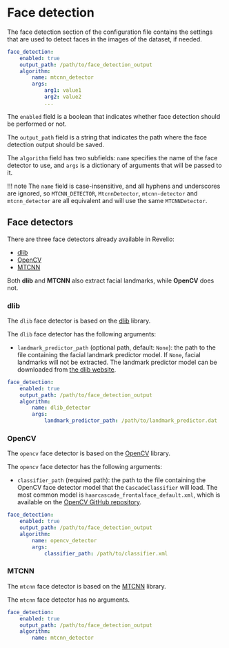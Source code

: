 # Face detection

The face detection section of the configuration file contains the settings that
are used to detect faces in the images of the dataset, if needed.

```yaml
face_detection:
    enabled: true
    output_path: /path/to/face_detection_output
    algorithm:
        name: mtcnn_detector
        args:
            arg1: value1
            arg2: value2
            ...
```

The `enabled` field is a boolean that indicates whether face detection should be
performed or not.

The `output_path` field is a string that indicates the path where the face
detection output should be saved.

The `algorithm` field has two subfields: `name` specifies the name of the face detector
to use, and `args` is a dictionary of arguments that will be passed to it.

!!! note
    The `name` field is case-insensitive, and all hyphens and underscores are ignored,
    so `MTCNN_DETECTOR`, `MtcnnDetector`, `mtcnn-detector` and `mtcnn_detector` are all
    equivalent and will use the same `MTCNNDetector`.

## Face detectors

There are three face detectors already available in Revelio:

* [dlib](http://dlib.net/)
* [OpenCV](https://opencv.org/)
* [MTCNN](https://github.com/timesler/facenet-pytorch)

Both **dlib** and **MTCNN** also extract facial landmarks, while **OpenCV** does not.

### dlib

The `dlib` face detector is based on the [dlib](http://dlib.net/) library.

The `dlib` face detector has the following arguments:

* `landmark_predictor_path` (optional path, default: `None`): the path to the file
    containing the facial landmark predictor model.
    If `None`, facial landmarks will not be extracted.
    The landmark predictor model can be downloaded from
    [the dlib website](http://dlib.net/files/shape_predictor_68_face_landmarks.dat.bz2).

```yaml
face_detection:
    enabled: true
    output_path: /path/to/face_detection_output
    algorithm:
        name: dlib_detector
        args:
            landmark_predictor_path: /path/to/landmark_predictor.dat
```

### OpenCV

The `opencv` face detector is based on the [OpenCV](https://opencv.org/) library.

The `opencv` face detector has the following arguments:

* `classifier_path` (required path): the path to the file containing the OpenCV
    face detector model that the `CascadeClassifier` will load.
    The most common model is `haarcascade_frontalface_default.xml`, which is
    available on the [OpenCV GitHub repository](https://github.com/opencv/opencv/tree/master/data/haarcascades).

```yaml
face_detection:
    enabled: true
    output_path: /path/to/face_detection_output
    algorithm:
        name: opencv_detector
        args:
            classifier_path: /path/to/classifier.xml
```

### MTCNN

The `mtcnn` face detector is based on the [MTCNN](https://github.com/timesler/facenet-pytorch)
library.

The `mtcnn` face detector has no arguments.

```yaml
face_detection:
    enabled: true
    output_path: /path/to/face_detection_output
    algorithm:
        name: mtcnn_detector
```
